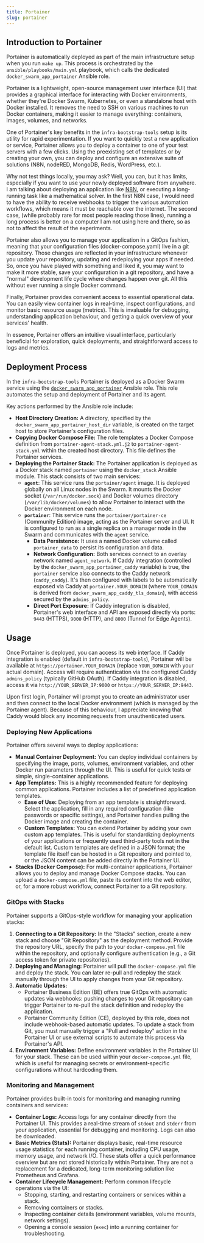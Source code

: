 ```yaml
---
title: Portainer
slug: portainer
---
```


## Introduction to Portainer

Portainer is automatically deployed as part of the main infrastructure setup when you run `make up`. This process is orchestrated by the `ansible/playbooks/main.yml` playbook, which calls the dedicated `docker_swarm_app_portainer` Ansible role.

Portainer is a lightweight, open-source management user interface (UI) that provides a graphical interface for interacting with Docker environments, whether they're Docker Swarm, Kubernetes, or even a standalone host with Docker installed. It removes the need to SSH on various machines to run Docker containers, making it easier to manage everything: containers, images, volumes, and networks. 

One of Portainer's key benefits in the `infra-bootstrap-tools` setup is its utility for rapid experimentation. If you want to quickly test a new application or service, Portainer allows you to deploy a container to one of your test servers with a few clicks. Using the preexisting set of templates or by creating your own, you can deploy and configure an extensive suite of solutions (N8N, nodeRED, MongoDB, Redis, WordPress, etc.).

Why not test things locally, you may ask? Well, you can, but it has limits, especially if you want to use your newly deployed software from anywhere. I am talking about deploying an application like [N8N](https://n8n.io/), or executing a long-running task like a mathematical solver. In the first N8N case, I would need to have the ability to receive webhooks to trigger the various automation workflows, which means it must be reachable over the internet. The second case, (while probably rare for most people reading those lines), running a long process is better on a computer I am not using here and there, so as not to affect the result of the experiments.

Portainer also allows you to manage your application in a GitOps fashion, meaning that your configuration files (docker-compose.yaml) live in a git repository. Those changes are reflected in your infrastructure whenever you update your repository, updating and redeploying your apps if needed. So, once you have played with something and liked it, you may want to make it more stable, save your configuration in a git repository, and have a "normal" development life cycle where changes happen over git. All this without ever running a single Docker command.

Finally, Portainer provides convenient access to essential operational data. You can easily view container logs in real-time, inspect configurations, and monitor basic resource usage (metrics). This is invaluable for debugging, understanding application behaviour, and getting a quick overview of your services' health.

In essence, Portainer offers an intuitive visual interface, particularly beneficial for exploration, quick deployments, and straightforward access to logs and metrics.

## Deployment Process

In the `infra-bootstrap-tools` Portainer is deployed as a Docker Swarm service using the [`docker_swarm_app_portainer`](https://github.com/xNok/infra-bootstrap-tools/tree/main/ansible/roles/docker_swarm_app_portainer) Ansible role. This role automates the setup and deployment of Portainer and its agent.

Key actions performed by the Ansible role include:

*   **Host Directory Creation:** A directory, specified by the `docker_swarm_app_portainer_host_dir` variable, is created on the target host to store Portainer's configuration files.
*   **Copying Docker Compose File:** The role templates a Docker Compose definition from `portainer-agent-stack.yml.j2` to `portainer-agent-stack.yml` within the created host directory. This file defines the Portainer services.
*   **Deploying the Portainer Stack:** The Portainer application is deployed as a Docker stack named `portainer` using the `docker_stack` Ansible module. This stack consists of two main services:
    *   **`agent`**: This service runs the `portainer/agent` image. It is deployed globally on all Linux nodes in the Swarm. It mounts the Docker socket (`/var/run/docker.sock`) and Docker volumes directory (`/var/lib/docker/volumes`) to allow Portainer to interact with the Docker environment on each node.
    *   **`portainer`**: This service runs the `portainer/portainer-ce` (Community Edition) image, acting as the Portainer server and UI. It is configured to run as a single replica on a manager node in the Swarm and communicates with the `agent` service.
        *   **Data Persistence:** It uses a named Docker volume called `portainer_data` to persist its configuration and data.
        *   **Network Configuration:** Both services connect to an overlay network named `agent_network`. If Caddy integration (controlled by the `docker_swarm_app_portainer_caddy` variable) is true, the `portainer` service also connects to the Caddy network (`caddy_caddy`). It's then configured with labels to be automatically exposed via Caddy at `portainer.YOUR_DOMAIN` (where `YOUR_DOMAIN` is derived from `docker_swarm_app_caddy_tls_domain`), with access secured by the `admins_policy`.
        *   **Direct Port Exposure:** If Caddy integration is disabled, Portainer's web interface and API are exposed directly via ports: `9443` (HTTPS), `9000` (HTTP), and `8000` (Tunnel for Edge Agents).
        
## Usage

Once Portainer is deployed, you can access its web interface. If Caddy integration is enabled (default in `infra-bootstrap-tools`), Portainer will be available at `https://portainer.YOUR_DOMAIN` (replace `YOUR_DOMAIN` with your actual domain). Access will require authentication via the configured Caddy `admins_policy` (typically GitHub OAuth). If Caddy integration is disabled, access it via `http://YOUR_SERVER_IP:9000` or `https://YOUR_SERVER_IP:9443`.

Upon first login, Portainer will prompt you to create an administrator user and then connect to the local Docker environment (which is managed by the Portainer agent). Because of this behaviour, I appreciate knowing that Caddy would block any incoming requests from unauthenticated users.

### Deploying New Applications

Portainer offers several ways to deploy applications:

*   **Manual Container Deployment:** You can deploy individual containers by specifying the image, ports, volumes, environment variables, and other Docker run parameters through the UI. This is useful for quick tests or simple, single-container applications.
*   **App Templates:** This is a highly recommended feature for deploying common applications. Portainer includes a list of predefined application templates.
    *   **Ease of Use:** Deploying from an app template is straightforward. Select the application, fill in any required configuration (like passwords or specific settings), and Portainer handles pulling the Docker image and creating the container.
    *   **Custom Templates:** You can extend Portainer by adding your own custom app templates. This is useful for standardizing deployments of your applications or frequently used third-party tools not in the default list. Custom templates are defined in a JSON format; the template file itself can be hosted in a Git repository and pointed to, or the JSON content can be added directly in the Portainer UI.
*   **Stacks (Docker Compose):** For multi-container applications, Portainer allows you to deploy and manage Docker Compose stacks. You can upload a `docker-compose.yml` file, paste its content into the web editor, or, for a more robust workflow, connect Portainer to a Git repository.

### GitOps with Stacks

Portainer supports a GitOps-style workflow for managing your application stacks:

1.  **Connecting to a Git Repository:** In the "Stacks" section, create a new stack and choose "Git Repository" as the deployment method. Provide the repository URL, specify the path to your `docker-compose.yml` file within the repository, and optionally configure authentication (e.g., a Git access token for private repositories).
2.  **Deploying and Managing:** Portainer will pull the `docker-compose.yml` file and deploy the stack. You can later re-pull and redeploy the stack manually through the UI to apply changes from your Git repository.
3.  **Automatic Updates:**
    *   Portainer Business Edition (BE) offers true GitOps with automatic updates via webhooks: pushing changes to your Git repository can trigger Portainer to re-pull the stack definition and redeploy the application.
    *   Portainer Community Edition (CE), deployed by this role, does not include webhook-based automatic updates. To update a stack from Git, you must manually trigger a "Pull and redeploy" action in the Portainer UI or use external scripts to automate this process via Portainer's API.
4.  **Environment Variables:** Define environment variables in the Portainer UI for your stack. These can be used within your `docker-compose.yml` file, which is useful for managing secrets or environment-specific configurations without hardcoding them.

### Monitoring and Management

Portainer provides built-in tools for monitoring and managing running containers and services:

*   **Container Logs:** Access logs for any container directly from the Portainer UI. This provides a real-time stream of `stdout` and `stderr` from your application, essential for debugging and monitoring. Logs can also be downloaded.
*   **Basic Metrics (Stats):** Portainer displays basic, real-time resource usage statistics for each running container, including CPU usage, memory usage, and network I/O. These stats offer a quick performance overview but are not stored historically within Portainer. They are not a replacement for a dedicated, long-term monitoring solution like Prometheus and Grafana.
*   **Container Lifecycle Management:** Perform common lifecycle operations via the UI:
    *   Stopping, starting, and restarting containers or services within a stack.
    *   Removing containers or stacks.
    *   Inspecting container details (environment variables, volume mounts, network settings).
    *   Opening a console session (`exec`) into a running container for troubleshooting.
